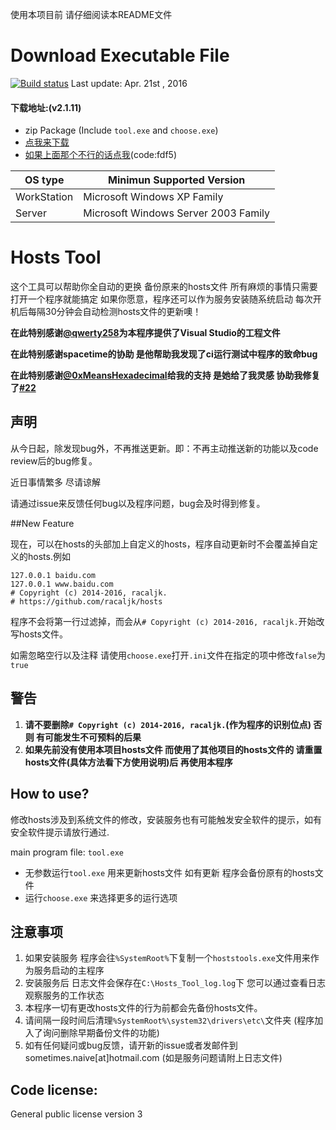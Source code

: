使用本项目前 请仔细阅读本README文件

# Download Executable File 

[![Build status](https://ci.appveyor.com/api/projects/status/8aya86796ipmuwr2/branch/master?svg=true)](https://ci.appveyor.com/project/Too-Naive/windows/branch/master)
Last update: Apr. 21st , 2016

#### 下载地址:(v2.1.11)

 - zip Package (Include `tool.exe` and `choose.exe`)
  - [点我来下载](https://git.io/vozMx)
  - [如果上面那个不行的话点我](https://yunpan.cn/cR6spD6qp89N4)(code:fdf5)

OS type | Minimun Supported Version
--------|-------------------
WorkStation | Microsoft Windows XP Family
Server | Microsoft Windows Server 2003 Family

# Hosts Tool

这个工具可以帮助你全自动的更换 备份原来的hosts文件 
所有麻烦的事情只需要打开一个程序就能搞定 
如果你愿意，程序还可以作为服务安装随系统启动 
每次开机后每隔30分钟会自动检测hosts文件的更新噢！

**在此特别感谢[@qwerty258](https://github.com/qwerty258)为本程序提供了Visual Studio的工程文件**

**在此特别感谢spacetime的协助 是他帮助我发现了ci运行测试中程序的致命bug**

**在此特别感谢[@0xMeansHexadecimal](https://github.com/0xMeansHexadecimal)给我的支持 是她给了我灵感 协助我修复了[#22](https://github.com/HostsTools/Windows/issues/22)**

## 声明

从今日起，除发现bug外，不再推送更新。即：不再主动推送新的功能以及code review后的bug修复。

近日事情繁多 尽请谅解

请通过issue来反馈任何bug以及程序问题，bug会及时得到修复。

##New Feature

现在，可以在hosts的头部加上自定义的hosts，程序自动更新时不会覆盖掉自定义的hosts.例如

	127.0.0.1 baidu.com
	127.0.0.1 www.baidu.com
	# Copyright (c) 2014-2016, racaljk.
	# https://github.com/racaljk/hosts

程序不会将第一行过滤掉，而会从`# Copyright (c) 2014-2016, racaljk.`开始改写hosts文件。

如需忽略空行以及注释 请使用`choose.exe`打开`.ini`文件在指定的项中修改`false`为`true`

## 警告

1. **请不要删除`# Copyright (c) 2014-2016, racaljk.`(作为程序的识别位点) 否则 有可能发生不可预料的后果**
2. **如果先前没有使用本项目hosts文件 而使用了其他项目的hosts文件的 请重置hosts文件(具体方法看下方使用说明)后 再使用本程序**

## How to use?

修改hosts涉及到系统文件的修改，安装服务也有可能触发安全软件的提示，如有安全软件提示请放行通过.

main program file: `tool.exe` 

 - 无参数运行`tool.exe` 用来更新hosts文件 如有更新 程序会备份原有的hosts文件
 - 运行`choose.exe` 来选择更多的运行选项

## 注意事项

1. 如果安装服务 程序会往`%SystemRoot%`下复制一个`hoststools.exe`文件用来作为服务启动的主程序
2. 安装服务后 日志文件会保存在`C:\Hosts_Tool_log.log`下 您可以通过查看日志观察服务的工作状态
7. 本程序一切有更改hosts文件的行为前都会先备份hosts文件。
4. 请间隔一段时间后清理`%SystemRoot%\system32\drivers\etc\`文件夹 (程序加入了询问删除早期备份文件的功能)
5. 如有任何疑问或bug反馈，请开新的issue或者发邮件到 sometimes.naive[at]hotmail.com (如是服务问题请附上日志文件)


## Code license:

General public license version 3
